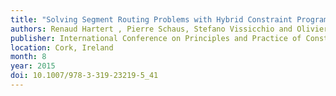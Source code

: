 ```yaml
---
title: "Solving Segment Routing Problems with Hybrid Constraint Programming Techniques"
authors: Renaud Hartert , Pierre Schaus, Stefano Vissicchio and Olivier Bonaventure
publisher: International Conference on Principles and Practice of Constraint Programming (CP)
location: Cork, Ireland
month: 8
year: 2015
doi: 10.1007/978-3-319-23219-5_41
---
```

